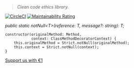 > *Clean code ethics library.*

[![CircleCI](https://dl.circleci.com/status-badge/img/gh/raccoons-co/ethics/tree/master.svg?style=svg)](https://dl.circleci.com/status-badge/redirect/gh/raccoons-co/ethics/tree/master)
[![Maintainability Rating](https://sonarcloud.io/api/project_badges/measure?project=raccoons-co_ethics&metric=sqale_rating)](https://sonarcloud.io/summary/new_code?id=raccoons-co_ethics)


*public static notNull\<T>(reference: T, message?: string): T;*
~~~~
constructor(originalMethod: Method,
            context: ClassMethodDecoratorContext) {
    this.originalMethod = Strict.notNull(originalMethod);
    this.context = Strict.notNull(context);
}
~~~~

[Support us with €1](https://send.monobank.ua/jar/6KuKuBf8ki)
